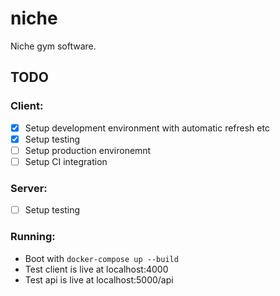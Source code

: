 # niche
Niche gym software.

## TODO

### Client:
- [X] Setup development environment with automatic refresh etc
- [X] Setup testing 
- [ ] Setup production environemnt 
- [ ] Setup CI integration

### Server:
- [ ] Setup testing

### Running:
- Boot with `docker-compose up --build`
- Test client is live at localhost:4000
- Test api is live at localhost:5000/api
 
